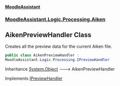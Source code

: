 #### [MoodleAssistant](index.md 'index')
### [MoodleAssistant.Logic.Processing.Aiken](MoodleAssistant.Logic.Processing.Aiken.md 'MoodleAssistant.Logic.Processing.Aiken')

## AikenPreviewHandler Class

Creates all the preview data for the current Aiken file.

```csharp
public class AikenPreviewHandler :
MoodleAssistant.Logic.Processing.IPreviewHandler
```

Inheritance [System.Object](https://docs.microsoft.com/en-us/dotnet/api/System.Object 'System.Object') &#129106; AikenPreviewHandler

Implements [IPreviewHandler](MoodleAssistant.Logic.Processing.IPreviewHandler.md 'MoodleAssistant.Logic.Processing.IPreviewHandler')